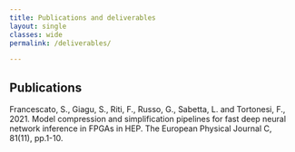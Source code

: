 ```yaml
---
title: Publications and deliverables
layout: single
classes: wide
permalink: /deliverables/

---
```


## Publications

Francescato, S., Giagu, S., Riti, F., Russo, G., Sabetta, L. and Tortonesi, F., 2021. Model compression and simplification pipelines for fast deep neural network inference in FPGAs in HEP. The European Physical Journal C, 81(11), pp.1-10.